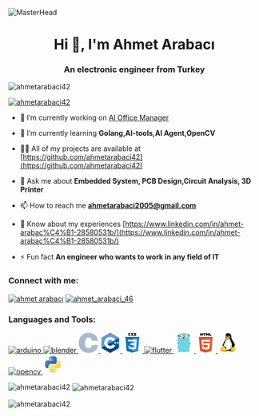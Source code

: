![MasterHead](https://static.vecteezy.com/system/resources/thumbnails/024/674/922/small_2x/close-up-of-electronic-circuit-board-technology-background-3d-rendering-generative-ai-free-photo.jpg)
<h1 align="center">Hi 👋, I'm Ahmet Arabacı</h1>
<h3 align="center">An electronic engineer from Turkey</h3>

<p align="left"> <img src="https://komarev.com/ghpvc/?username=ahmetarabaci42&label=Profile%20views&color=0e75b6&style=flat" alt="ahmetarabaci42" /> </p>

<p align="left"> <a href="https://github.com/ryo-ma/github-profile-trophy"><img src="https://github-profile-trophy.vercel.app/?username=ahmetarabaci42" alt="ahmetarabaci42" /></a> </p>

- 🔭 I’m currently working on [AI Office Manager](https://github.com/comnalelectronics/ComNal_Manager)

- 🌱 I’m currently learning **Golang,AI-tools,AI Agent,OpenCV**

- 👨‍💻 All of my projects are available at [https://github.com/ahmetarabaci42](https://github.com/ahmetarabaci42)

- 💬 Ask me about **Embedded System, PCB Design,Circuit Analysis, 3D Printer**

- 📫 How to reach me **ahmetarabaci2005@gmail.com**

- 📄 Know about my experiences [https://www.linkedin.com/in/ahmet-arabac%C4%B1-28580531b/](https://www.linkedin.com/in/ahmet-arabac%C4%B1-28580531b/)

- ⚡ Fun fact **An engineer who wants to work in any field of IT**

<h3 align="left">Connect with me:</h3>
<p align="left">
<a href="https://linkedin.com/in/ahmet arabacı" target="blank"><img align="center" src="https://raw.githubusercontent.com/rahuldkjain/github-profile-readme-generator/master/src/images/icons/Social/linked-in-alt.svg" alt="ahmet arabacı" height="30" width="40" /></a>
<a href="https://instagram.com/ahmet_arabaci_46" target="blank"><img align="center" src="https://raw.githubusercontent.com/rahuldkjain/github-profile-readme-generator/master/src/images/icons/Social/instagram.svg" alt="ahmet_arabaci_46" height="30" width="40" /></a>
</p>

<h3 align="left">Languages and Tools:</h3>
<p align="left"> <a href="https://www.arduino.cc/" target="_blank" rel="noreferrer"> <img src="https://cdn.worldvectorlogo.com/logos/arduino-1.svg" alt="arduino" width="40" height="40"/> </a> <a href="https://www.blender.org/" target="_blank" rel="noreferrer"> <img src="https://download.blender.org/branding/community/blender_community_badge_white.svg" alt="blender" width="40" height="40"/> </a> <a href="https://www.cprogramming.com/" target="_blank" rel="noreferrer"> <img src="https://raw.githubusercontent.com/devicons/devicon/master/icons/c/c-original.svg" alt="c" width="40" height="40"/> </a> <a href="https://www.w3schools.com/cpp/" target="_blank" rel="noreferrer"> <img src="https://raw.githubusercontent.com/devicons/devicon/master/icons/cplusplus/cplusplus-original.svg" alt="cplusplus" width="40" height="40"/> </a> <a href="https://www.w3schools.com/css/" target="_blank" rel="noreferrer"> <img src="https://raw.githubusercontent.com/devicons/devicon/master/icons/css3/css3-original-wordmark.svg" alt="css3" width="40" height="40"/> </a> <a href="https://flutter.dev" target="_blank" rel="noreferrer"> <img src="https://www.vectorlogo.zone/logos/flutterio/flutterio-icon.svg" alt="flutter" width="40" height="40"/> </a> <a href="https://golang.org" target="_blank" rel="noreferrer"> <img src="https://raw.githubusercontent.com/devicons/devicon/master/icons/go/go-original.svg" alt="go" width="40" height="40"/> </a> <a href="https://www.w3.org/html/" target="_blank" rel="noreferrer"> <img src="https://raw.githubusercontent.com/devicons/devicon/master/icons/html5/html5-original-wordmark.svg" alt="html5" width="40" height="40"/> </a> <a href="https://www.linux.org/" target="_blank" rel="noreferrer"> <img src="https://raw.githubusercontent.com/devicons/devicon/master/icons/linux/linux-original.svg" alt="linux" width="40" height="40"/> </a> <a href="https://opencv.org/" target="_blank" rel="noreferrer"> <img src="https://www.vectorlogo.zone/logos/opencv/opencv-icon.svg" alt="opencv" width="40" height="40"/> </a> <a href="https://www.python.org" target="_blank" rel="noreferrer"> <img src="https://raw.githubusercontent.com/devicons/devicon/master/icons/python/python-original.svg" alt="python" width="40" height="40"/> </a> </p>

<p><img align="left" src="https://github-readme-stats.vercel.app/api/top-langs?username=ahmetarabaci42&show_icons=true&locale=en&layout=compact" alt="ahmetarabaci42" /></p>

<p>&nbsp;<img align="center" src="https://github-readme-stats.vercel.app/api?username=ahmetarabaci42&show_icons=true&locale=en" alt="ahmetarabaci42" /></p>

<p><img align="center" src="https://github-readme-streak-stats.herokuapp.com/?user=ahmetarabaci42&" alt="ahmetarabaci42" /></p>
